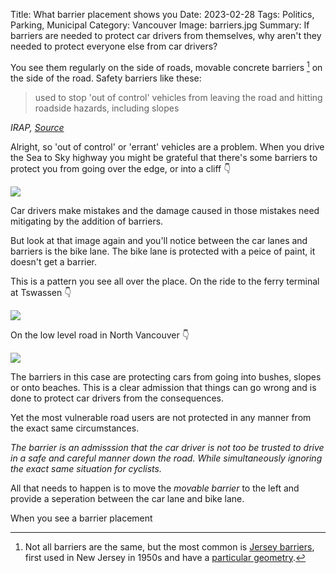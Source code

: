 Title: What barrier placement shows you
Date: 2023-02-28
Tags: Politics, Parking, Municipal
Category: Vancouver
Image: barriers.jpg
Summary: If barriers are needed to protect car drivers from themselves, why aren't they needed to protect everyone else from car drivers?

You see them regularly on the side of roads, movable concrete barriers [^1] on the side of the road. Safety barriers like these:

<blockquote>used to stop 'out of control' vehicles from leaving the road and hitting roadside hazards, including slopes</blockquote>
<cite>IRAP, <a href="https://toolkit.irap.org/safer-road-treatments/roadside-safety-barriers/">Source</a></cite>

Alright, so 'out of control' or 'errant' vehicles are a problem. When you drive the Sea to Sky highway you might be grateful that there's some barriers to protect you from going over the edge, or into a cliff 👇

<img src="/images/sea-to-sky.jpg">

Car drivers make mistakes and the damage caused in those mistakes need mitigating by the addition of barriers.

But look at that image again and you'll notice between the car lanes and barriers is the bike lane. The bike lane is protected with a peice of paint, it doesn't get a barrier. 

This is a pattern you see all over the place. On the ride to the ferry terminal at Tswassen 👇

<img src="/images/ferry-causeway.png">

On the low level road in North Vancouver 👇

<img src="/images/low-level-road.png">

The barriers in this case are protecting cars from going into bushes, slopes or onto beaches. This is a clear admission that things can go wrong and is done to protect car drivers from the consequences.

Yet the most vulnerable road users are not protected in any manner from the exact same circumstances.

*The barrier is an admisssion that the car driver is not too be trusted to drive in a safe and careful manner down the road. While simultaneously ignoring the exact same situation for cyclists.*

All that needs to happen is to move the *movable barrier* to the left and provide a seperation between the car lane and bike lane.

When you see a barrier placement

[^1]: Not all barriers are the same, but the most common is [Jersey barriers](https://en.wikipedia.org/wiki/Jersey_barrier), first used in New Jersey in 1950s and have a [particular geometry](https://highways.dot.gov/public-roads/marchapril-2000/basics-concrete-barriers).